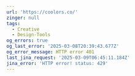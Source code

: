 ```yaml
---
url: 'https://coolors.co/'
zinger: null
tags:
  - Creative
  - Design-Tools
og_errors: true
og_last_error: '2025-03-08T20:39:43.677Z'
og_error_message: HTTP error 401
last_jina_request: '2025-03-09T06:45:11.184Z'
jina_error: 'HTTP error! status: 429'
---
```


